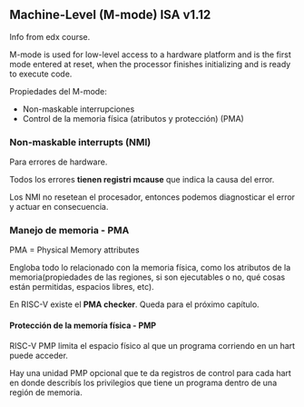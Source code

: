 ## Machine-Level (M-mode) ISA v1.12

Info from edx course. 

M-mode is used for low-level access to a hardware platform and is the first mode entered at reset, when the processor finishes initializing and is ready to execute code.

Propiedades del M-mode:
- Non-maskable interrupciones
- Control de la memoria física (atributos y protección) (PMA)

### Non-maskable interrupts (NMI)

Para errores de hardware.

Todos los errores **tienen registri mcause** que indica la causa del error.

Los NMI no resetean el procesador, entonces podemos diagnosticar el error y actuar en consecuencia.

### Manejo de memoria - PMA

PMA = Physical Memory attributes

Engloba todo lo relacionado con la memoria física, como los atributos de la memoria(propiedades de las regiones, si son ejecutables o no, qué cosas están permitidas, espacios libres, etc).

En RISC-V existe el **PMA checker**. Queda para el próximo capítulo.

#### Protección de la memoría física - PMP

RISC-V PMP limita el espacio físico al que un programa corriendo en un hart puede acceder.

Hay una unidad PMP opcional que te da registros de control para cada hart en donde describís los privilegios que tiene un programa dentro de una región de memoria.







